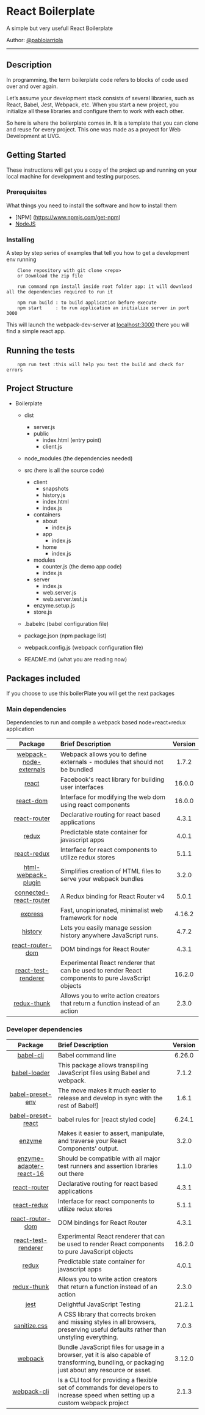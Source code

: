 # React Boilerplate

A simple but very usefull React Boilerplate

Author: [@pabloiarriola](https://github.com/pabloiarriola) 

***

## Description 

In programming, the term boilerplate code refers to blocks of code used over and over again.

Let’s assume your development stack consists of several libraries, such as React, Babel, Jest, Webpack, etc. 
When you start a new project, you initialize all these libraries and configure them to work with each other.

So here is where the boilerplate comes in. It is a template that you can clone and reuse for every project.
This one was made as a proyect for Web Development at UVG.  


## Getting Started

These instructions will get you a copy of the project up and running on your local machine for development and testing purposes.

### Prerequisites

What things you need to install the software and how to install them

- [NPM] (https://www.npmjs.com/get-npm)
- [NodeJS](https://nodejs.org/en/)

### Installing

A step by step series of examples that tell you how to get a development env running

```
    Clone repository with git clone <repo>
	or Download the zip file
```

```
    run command npm install inside root folder app: it will download all the dependencies required to run it

    npm run build : to build application before execute
    npm start     : to run application an initialize server in port 3000
```
This will launch the webpack-dev-server at [localhost:3000](http://localhost:3000/) there you will find a simple react app.

## Running the tests

```
    npm run test :this will help you test the build and check for errors
```

## Project Structure

- Boilerplate  
  - dist  
    - server.js 
	- public
		- index.html (entry point)  
		- client.js
  - node_modules (the dependencies needed)  
  - src (here is all the source code)
    - client
		- snapshots
		- history.js
		- index.html
		- index.js
	- containers
		- about
			- index.js
		- app
			- index.js
		- home
			- index.js
	- modules
		- counter.js (the demo app code)
		- index.js
	- server
		- index.js
		- web.server.js
		- web.server.test.js
	- enzyme.setup.js
	- store.js
	
  - .babelrc (babel configuration file)  
  - package.json (npm package list)  
  - webpack.config.js (webpack configuration file)  
  - README.md (what you are reading now)  
  
## Packages included

If you choose to use this boilerPlate you will get the next packages

### Main dependencies
Dependencies to run and compile a webpack based node+react+redux application

| Package| Brief Description | Version|
|:-------------:|:-------------|:-----:|
| [webpack-node-externals][1] | Webpack allows you to define externals - modules that should not be bundled|1.7.2|
| [react][2] | Facebook's react library for building user interfaces | 16.0.0 |
| [react-dom][3] | Interface for modifying the web dom using react components | 16.0.0
| [react-router][4] | Declarative routing for react based applications | 4.3.1 |
| [redux][5] | Predictable state container for javascript apps | 4.0.1 |
| [react-redux][6] | Interface for react components to utilize redux stores | 5.1.1 |
| [html-webpack-plugin][7] | Simplifies creation of HTML files to serve your webpack bundles | 3.2.0 |
| [connected-react-router][8] | A Redux binding for React Router v4| 5.0.1 |
| [express][9] | Fast, unopinionated, minimalist web framework for node| 4.16.2 |
| [history][10] | Lets you easily manage session history anywhere JavaScript runs.| 4.7.2 |
| [react-router-dom][11] | DOM bindings for React Router | 4.3.1 |
| [react-test-renderer][12] | Experimental React renderer that can be used to render React components to pure JavaScript objects | 16.2.0 |
| [redux-thunk][13] | Allows you to write action creators that return a function instead of an action | 2.3.0 |

### Developer dependencies

| Package| Brief Description | Version|
|:-------------:|:-------------|:-----:|
| [babel-cli][14]| Babel command line |6.26.0|
| [babel-loader][15]|This package allows transpiling JavaScript files using Babel and webpack. | 7.1.2|
| [babel-preset-env][16] | The move makes it much easier to release and develop in sync with the rest of Babel!] | 1.6.1 |
| [babel-preset-react][17] | babel rules for [react styled code]| 6.24.1|
| [enzyme][18]| Makes it easier to assert, manipulate, and traverse your React Components' output.| 3.2.0|
| [enzyme-adapter-react-16][19] |  Should be compatible with all major test runners and assertion libraries out there | 1.1.0 |
| [react-router][4] | Declarative routing for react based applications | 4.3.1 |
| [react-redux][6] | Interface for react components to utilize redux stores | 5.1.1 |
| [react-router-dom][11] | DOM bindings for React Router | 4.3.1 |
| [react-test-renderer][12] | Experimental React renderer that can be used to render React components to pure JavaScript objects | 16.2.0 |
| [redux][5] | Predictable state container for javascript apps | 4.0.1 |
| [redux-thunk][13] | Allows you to write action creators that return a function instead of an action | 2.3.0 |
| [jest][20] | Delightful JavaScript Testing | 21.2.1 |
| [sanitize.css][21] | A CSS library that corrects broken and missing styles in all browsers, preserving useful defaults rather than unstyling everything. |7.0.3 |
| [webpack][22] | Bundle JavaScript files for usage in a browser, yet it is also capable of transforming, bundling, or packaging just about any resource or asset.  | 3.12.0 |
| [webpack-cli][23] |Is a CLI tool for providing a flexible set of commands for developers to increase speed when setting up a custom webpack project |2.1.3 |


[1]:https://www.npmjs.com/package/webpack-node-externals
[2]:https://www.npmjs.com/package/react
[3]:https://www.npmjs.com/package/react-dom
[4]:https://www.npmjs.com/package/react-router
[5]:https://www.npmjs.com/package/redux
[6]:https://www.npmjs.com/package/react-redux
[7]:https://www.npmjs.com/package/html-webpack-plugin
[8]:https://www.npmjs.com/package/connected-react-router
[9]:https://www.npmjs.com/package/express
[10]:https://www.npmjs.com/package/history
[11]:https://www.npmjs.com/package/react-router-dom
[12]:https://www.npmjs.com/package/react-test-renderer
[13]:https://github.com/reduxjs/redux-thunk
[14]:https://www.npmjs.com/package/babel-cli
[15]:https://www.npmjs.com/package/babel-loader
[16]:https://www.npmjs.com/package/babel-preset-env
[17]:https://www.npmjs.com/package/@babel/preset-react
[18]:https://www.npmjs.com/package/enzyme
[19]:https://www.npmjs.com/package/enzyme-adapter-react-16
[20]:https://www.npmjs.com/package/jest
[21]:https://csstools.github.io/sanitize.css/
[22]:https://www.npmjs.com/package/webpack
[23]:https://www.npmjs.com/package/webpack-cli

